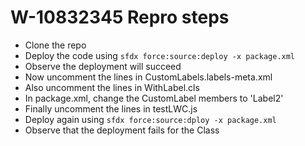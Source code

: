 # W-10832345 Repro steps
 - Clone the repo
 - Deploy the code using `sfdx force:source:deploy -x package.xml`
 - Observe the deployment will succeed
 - Now uncomment the lines in CustomLabels.labels-meta.xml
 - Also uncomment the lines in WithLabel.cls
 - In package.xml, change the CustomLabel members to 'Label2'
 - Finally uncomment the lines in testLWC.js
 - Deploy again using `sfdx force:source:dploy -x package.xml`
 - Observe that the deployment fails for the Class
